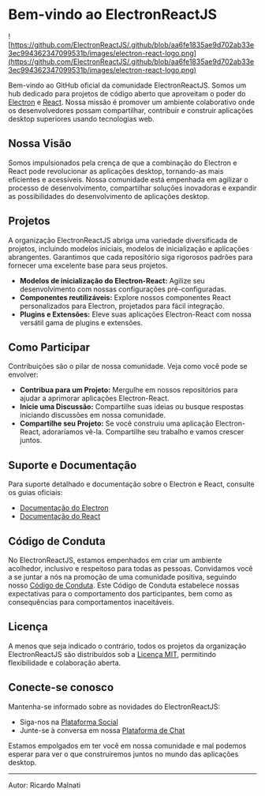 # Bem-vindo ao ElectronReactJS

![https://github.com/ElectronReactJS/.github/blob/aa6fe1835ae9d702ab33e3ec994362347099531b/images/electron-react-logo.png](https://github.com/ElectronReactJS/.github/blob/aa6fe1835ae9d702ab33e3ec994362347099531b/images/electron-react-logo.png)

Bem-vindo ao GitHub oficial da comunidade ElectronReactJS. Somos um hub dedicado para projetos de código aberto que aproveitam o poder do [Electron](https://www.electronjs.org/) e [React](https://reactjs.org/). Nossa missão é promover um ambiente colaborativo onde os desenvolvedores possam compartilhar, contribuir e construir aplicações desktop superiores usando tecnologias web.

## Nossa Visão

Somos impulsionados pela crença de que a combinação do Electron e React pode revolucionar as aplicações desktop, tornando-as mais eficientes e acessíveis. Nossa comunidade está empenhada em agilizar o processo de desenvolvimento, compartilhar soluções inovadoras e expandir as possibilidades do desenvolvimento de aplicações desktop.

## Projetos

A organização ElectronReactJS abriga uma variedade diversificada de projetos, incluindo modelos iniciais, modelos de inicialização e aplicações abrangentes. Garantimos que cada repositório siga rigorosos padrões para fornecer uma excelente base para seus projetos.

- **Modelos de inicialização do Electron-React:** Agilize seu desenvolvimento com nossas configurações pré-configuradas.
- **Componentes reutilizáveis:** Explore nossos componentes React personalizados para Electron, projetados para fácil integração.
- **Plugins e Extensões:** Eleve suas aplicações Electron-React com nossa versátil gama de plugins e extensões.

## Como Participar

Contribuições são o pilar de nossa comunidade. Veja como você pode se envolver:

- **Contribua para um Projeto:** Mergulhe em nossos repositórios para ajudar a aprimorar aplicações Electron-React.
- **Inicie uma Discussão:** Compartilhe suas ideias ou busque respostas iniciando discussões em nossa comunidade.
- **Compartilhe seu Projeto:** Se você construiu uma aplicação Electron-React, adoraríamos vê-la. Compartilhe seu trabalho e vamos crescer juntos.

## Suporte e Documentação

Para suporte detalhado e documentação sobre o Electron e React, consulte os guias oficiais:

- [Documentação do Electron](https://www.electronjs.org/docs)
- [Documentação do React](https://reactjs.org/docs)

## Código de Conduta

No ElectronReactJS, estamos empenhados em criar um ambiente acolhedor, inclusivo e respeitoso para todas as pessoas. Convidamos você a se juntar a nós na promoção de uma comunidade positiva, seguindo nosso [Código de Conduta](CODE_OF_CONDUCT.md). Este Código de Conduta estabelece nossas expectativas para o comportamento dos participantes, bem como as consequências para comportamentos inaceitáveis.

## Licença

A menos que seja indicado o contrário, todos os projetos da organização ElectronReactJS são distribuídos sob a [Licença MIT](LICENSE.md), permitindo flexibilidade e colaboração aberta.

## Conecte-se conosco

Mantenha-se informado sobre as novidades do ElectronReactJS:

- Siga-nos na [Plataforma Social](#)
- Junte-se à conversa em nossa [Plataforma de Chat](#)

Estamos empolgados em ter você em nossa comunidade e mal podemos esperar para ver o que construiremos juntos no mundo das aplicações desktop.

---

Autor: Ricardo Malnati
